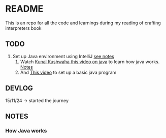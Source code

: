 # README
This is an repo for all the code and learnings during my reading of crafting interpreters book 

## TODO
1. Set up Java environment using IntelliJ [see notes](#notes)
    1. Watch [Kunal Kushwaha this video on java](https://www.youtube.com/watch?v=4EP8YzcN0hQ&list=PL9gnSGHSqcnr_DxHsP7AW9ftq0AtAyYqJ&index=7) to learn how java works. [Notes](#how-java-works)
    2. And [This video](https://www.youtube.com/watch?v=TAtrPoaJ7gc&list=PL9gnSGHSqcnr_DxHsP7AW9ftq0AtAyYqJ&index=8) to set up a basic java program

## DEVLOG
15/11/24 -> started the journey

## NOTES
### How Java works
